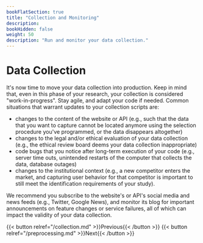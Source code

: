 ```yaml
---
bookFlatSection: true
title: "Collection and Monitoring"
description:
bookHidden: false
weight: 50
description: "Run and monitor your data collection."
---
```



# Data Collection

It's now time to move your data collection into production. Keep in mind that, even in this phase of your research, your collection is considered "work-in-progress". Stay agile, and adapt your code if needed. Common situations that warrant updates to your collection scripts are:

- changes to the content of the website or API (e.g., such that the data that you want to capture cannot be located anymore using the selection procedure you've programmed, or the data disappears altogether)
- changes to the legal and/or ethical evaluation of your data collection (e.g., the ethical review board deems your data collection inappropriate)
- code bugs that you notice after long-term execution of your code (e.g., server time outs, unintended restarts of the computer that collects the data, database outages)
- changes to the institutional context (e.g., a new competitor enters the market, and capturing user behavior for that competitor is important to still meet the identification requirements of your study).

We recommend you subscribe to the website's or API's social media and news feeds (e.g., Twitter, Google News), and monitor its blog for important announcements on feature changes or service failures, all of which can impact the validity of your data collection.

{{< button relref="/collection.md" >}}Previous{{< /button >}}
{{< button relref="/preprocessing.md" >}}Next{{< /button >}}


<!--
a.	Software stack
i.	Packages (many ready-made packages in Python and R, directly from the service that has the API)
ii.	Self-programmed (if packages are not available for APIs, or generally for navigation in web scraping with full flexibility)
iii.	WYSIWYG tools (particularly in use for web scraping, but limited in functionality)
b.	Infrastructure
i.	Execution/running scrapers (one instance versus multiple instances, local versus remote)
c.	Monitoring
ii.	Status messages (e.g., time taken, units scraped, last time of data retrieval)
iii.	Detection of errors (e.g., time outs, empty data, changes in versions of API)
iv.	Notification on errors (e.g., manual lookup in log file, dashboard, phone push messages)


4.4.1	Monitor and debug
Monitor health, and debug.

-->
